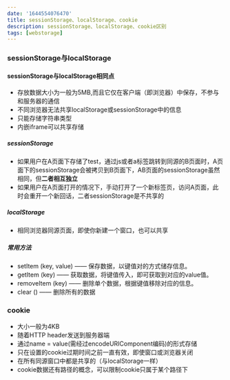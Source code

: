 ```yaml
---
date: '1644554076470'
title: sessionStorage、localStorage、cookie
description: sessionStorage、localStorage、cookie区别
tags: [webstorage]
---
```


### sessionStorage与localStorage
#### sessionStorage与localStorage相同点
 - 存放数据大小为一般为5MB,而且它仅在客户端（即浏览器）中保存，不参与和服务器的通信
 - 不同浏览器无法共享localStorage或sessionStorage中的信息
 - 只能存储字符串类型
 - 内嵌iframe可以共享存储
##### sessionStorage
 - 如果用户在A页面下存储了test，通过js或者a标签跳转到同源的B页面时，A页面下的sessionStorage会被拷贝到B页面下，AB页面的sessionStorage虽然相同，但**二者相互独立**
 - 如果用户在A页面打开的情况下，手动打开了一个新标签页，访问A页面，此时会重开一个新回话，二者sessionStorage是不共享的
##### localStorage
 - 相同浏览器同源页面，即使你新建一个窗口，也可以共享
##### 常用方法

 - setItem (key, value) —— 保存数据，以键值对的方式储存信息。
 - getItem (key) —— 获取数据，将键值传入，即可获取到对应的value值。
 - removeItem (key) —— 删除单个数据，根据键值移除对应的信息。
 - clear () —— 删除所有的数据

### cookie
 - 大小一般为4KB
 - 随着HTTP header发送到服务器端
 - 通过name = value(需经过encodeURIComponent编码)的形式存储
 - 只在设置的cookie过期时间之前一直有效，即使窗口或浏览器关闭
 - 在所有同源窗口中都是共享的（与localStorage一样）
 - cookie数据还有路径的概念，可以限制cookie只属于某个路径下
